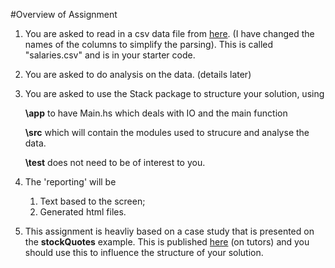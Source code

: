 #Overview of Assignment

1. You are asked to read in a csv data file from  [here](https://www.kaggle.com/code/muthumanikandan24/developer-salaries). 
(I have changed the names of the columns to simplify the parsing). This is called "salaries.csv" and is in your starter code.

1. You are asked to do analysis on the data. (details later)

2. You are asked to use the Stack package to structure your solution, using 

    **\app** to have Main.hs which deals with IO and the main function

   **\src** which will contain the modules used to strucure and analyse the data. 

   **\test** does not need to be of interest to you. 



5. The 'reporting' will be

    1. Text based to the screen;
    2. Generated html files.

6. This assignment is heavliy based on a case study that is presented  on the **stockQuotes** example. This is published  [here](https://reader.tutors.dev/lab/fp-setu-23/topic99-scaffolding/unit-99b-labs/book-2) (on tutors) and you should use this to influence the structure of your solution.


